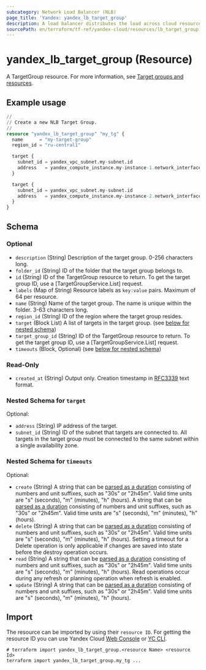 ```yaml
---
subcategory: Network Load Balancer (NLB)
page_title: 'Yandex: yandex_lb_target_group'
description: A load balancer distributes the load across cloud resources that are combined into a target group.
sourcePath: en/terraform/tf-ref/yandex-cloud/resources/lb_target_group.md
---
```


# yandex_lb_target_group (Resource)

A TargetGroup resource. For more information, see [Target groups and resources](/docs/network-load-balancer/concepts/target-resources).

## Example usage

```terraform
//
// Create a new NLB Target Group.
//
resource "yandex_lb_target_group" "my_tg" {
  name      = "my-target-group"
  region_id = "ru-central1"

  target {
    subnet_id = yandex_vpc_subnet.my-subnet.id
    address   = yandex_compute_instance.my-instance-1.network_interface.0.ip_address
  }

  target {
    subnet_id = yandex_vpc_subnet.my-subnet.id
    address   = yandex_compute_instance.my-instance-2.network_interface.0.ip_address
  }
}
```

<!-- schema generated by tfplugindocs -->
## Schema

### Optional

- `description` (String) Description of the target group. 0-256 characters long.
- `folder_id` (String) ID of the folder that the target group belongs to.
- `id` (String) ID of the TargetGroup resource to return.
 To get the target group ID, use a [TargetGroupService.List] request.
- `labels` (Map of String) Resource labels as `` key:value `` pairs. Maximum of 64 per resource.
- `name` (String) Name of the target group.
 The name is unique within the folder. 3-63 characters long.
- `region_id` (String) ID of the region where the target group resides.
- `target` (Block List) A list of targets in the target group. (see [below for nested schema](#nestedblock--target))
- `target_group_id` (String) ID of the TargetGroup resource to return.
 To get the target group ID, use a [TargetGroupService.List] request.
- `timeouts` (Block, Optional) (see [below for nested schema](#nestedblock--timeouts))

### Read-Only

- `created_at` (String) Output only. Creation timestamp in [RFC3339](https://www.ietf.org/rfc/rfc3339.txt) text format.

<a id="nestedblock--target"></a>
### Nested Schema for `target`

Optional:

- `address` (String) IP address of the target.
- `subnet_id` (String) ID of the subnet that targets are connected to.
 All targets in the target group must be connected to the same subnet within a single availability zone.


<a id="nestedblock--timeouts"></a>
### Nested Schema for `timeouts`

Optional:

- `create` (String) A string that can be [parsed as a duration](https://pkg.go.dev/time#ParseDuration) consisting of numbers and unit suffixes, such as "30s" or "2h45m". Valid time units are "s" (seconds), "m" (minutes), "h" (hours). A string that can be [parsed as a duration](https://pkg.go.dev/time#ParseDuration) consisting of numbers and unit suffixes, such as "30s" or "2h45m". Valid time units are "s" (seconds), "m" (minutes), "h" (hours).
- `delete` (String) A string that can be [parsed as a duration](https://pkg.go.dev/time#ParseDuration) consisting of numbers and unit suffixes, such as "30s" or "2h45m". Valid time units are "s" (seconds), "m" (minutes), "h" (hours). Setting a timeout for a Delete operation is only applicable if changes are saved into state before the destroy operation occurs.
- `read` (String) A string that can be [parsed as a duration](https://pkg.go.dev/time#ParseDuration) consisting of numbers and unit suffixes, such as "30s" or "2h45m". Valid time units are "s" (seconds), "m" (minutes), "h" (hours). Read operations occur during any refresh or planning operation when refresh is enabled.
- `update` (String) A string that can be [parsed as a duration](https://pkg.go.dev/time#ParseDuration) consisting of numbers and unit suffixes, such as "30s" or "2h45m". Valid time units are "s" (seconds), "m" (minutes), "h" (hours).

## Import

The resource can be imported by using their `resource ID`. For getting the resource ID you can use Yandex Cloud [Web Console](https://console.yandex.cloud) or [YC CLI](https://yandex.cloud/docs/cli/quickstart).

```shell
# terraform import yandex_lb_target_group.<resource Name> <resource Id>
terraform import yandex_lb_target_group.my_tg ...
```
